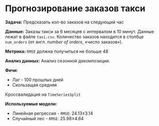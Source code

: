 #  Прогнозирование заказов такси

**Задача:** Предсказать кол-во заказов на следующий час

**Данные:** Заказы такси за 6 месяцев с интервалом в 10 минут.
Данные лежат в файле `taxi.csv`. Количество заказов находится в столбце `num_orders` (от англ. *number of orders*, «число заказов»).

**Метрика:** `RMSE` должна получиться не больше 48

**Анализ данных:**
Анализ сезонной декомпозиции.

**Фичи**:
* Лаг - 100 прошлых дней
* Скользащая средняя

Кроссвалидация на `TimeSeriesSplit`

**Используемые модели:** 
* Линейная регрессия - `RMSE`: 24.13±3.14
* Случайный лес - `RMSE`: 25.98±4.64
